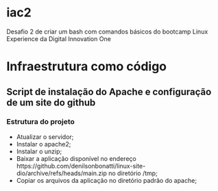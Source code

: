 # iac2
Desafio 2 de criar um bash com comandos básicos do bootcamp Linux Experience da Digital Innovation One

<h1> Infraestrutura como código </h1>
<h2> Script de instalação do Apache e configuração de um site do github </h2>

<h3> Estrutura do projeto </h3>

<ul>
  <li>Atualizar o servidor;</li>
  <li>Instalar o apache2;</li>
  <li>Instalar o unzip;</li>
  <li>Baixar a aplicação disponível no endereço https://github.com/denilsonbonatti/linux-site-dio/archive/refs/heads/main.zip no diretório /tmp;</li>
  <li>Copiar os arquivos da aplicação no diretório padrão do apache;</li>
</ul>
